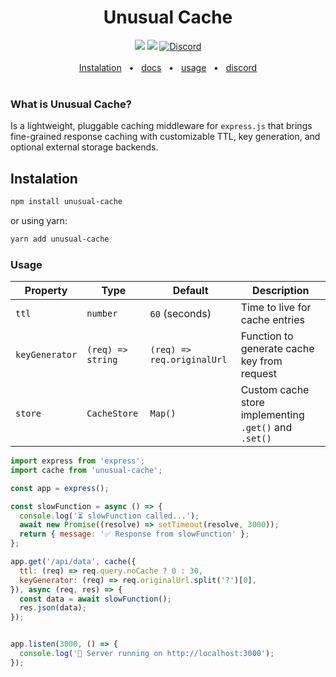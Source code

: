 <div align="center">
  <h1>Unusual Cache</h1>
  <a href="https://www.npmjs.com/package/unusual-cache"><img src="https://img.shields.io/npm/v/unusual-cache" /></a>
  <a href="https://github.com/prisma/prisma/blob/main/LICENSE"><img src="https://img.shields.io/badge/license-MIT-blue" /></a>
  <a href="https://discord.d4nilpzz.dev"><img alt="Discord" src="https://img.shields.io/discord/1373385570965000292?label=Discord"></a>
  <br />
  <br />
  <a href="https://github.com/d4nilpzz/unusual-cache#instalation">Instalation</a>
  <span>&nbsp;&nbsp;•&nbsp;&nbsp;</span>
  <a href="https://github.com/d4nilpzz/unusual-cache">docs</a>
  <span>&nbsp;&nbsp;•&nbsp;&nbsp;</span>
  <a href="https://github.com/d4nilpzz/unusual-cache#usage">usage</a>
  <span>&nbsp;&nbsp;•&nbsp;&nbsp;</span>
  <a href="https://discord.d4nilpzz.dev">discord</a>
  <br />
  <br />
</div>

### What is Unusual Cache?
Is a lightweight, pluggable caching middleware for `express.js` that brings fine-grained response caching with customizable TTL, key generation, and optional external storage backends.

## Instalation
```bash
npm install unusual-cache
```
or using yarn:
```bash
yarn add unusual-cache
```

### Usage

| Property       | Type                | Default                     | Description                                 |
| -------------- | ------------------- | --------------------------- | ------------------------------------------- |
| `ttl`          | `number`            | `60` (seconds)              | Time to live for cache entries              |
| `keyGenerator` | `(req) => string`   | `(req) => req.originalUrl`  | Function to generate cache key from request|
| `store`        | `CacheStore`        | `Map()`                     | Custom cache store implementing `.get()` and `.set()` |


```js
import express from 'express';
import cache from 'unusual-cache';

const app = express();

const slowFunction = async () => {
  console.log('⏳ slowFunction called...');
  await new Promise((resolve) => setTimeout(resolve, 3000));
  return { message: '✅ Response from slowFunction' };
};

app.get('/api/data', cache({
  ttl: (req) => req.query.noCache ? 0 : 30,
  keyGenerator: (req) => req.originalUrl.split('?')[0],
}), async (req, res) => {
  const data = await slowFunction();
  res.json(data);
});


app.listen(3000, () => {
  console.log('🚀 Server running on http://localhost:3000');
});

```

